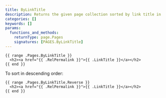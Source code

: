 ```yaml
---
title: ByLinkTitle
description: Returns the given page collection sorted by link title in ascending order, falling back to title if link title is not defined.
categories: []
keywords: []
params:
  functions_and_methods:
    returnType: page.Pages
    signatures: [PAGES.ByLinkTitle]
---
```


```go-html-template
{{ range .Pages.ByLinkTitle }}
  <h2><a href="{{ .RelPermalink }}">{{ .LinkTitle }}</a></h2>
{{ end }}
```

To sort in descending order:

```go-html-template
{{ range .Pages.ByLinkTitle.Reverse }}
  <h2><a href="{{ .RelPermalink }}">{{ .LinkTitle }}</a></h2>
{{ end }}
```
